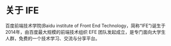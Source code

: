 # 关于 IFE
百度前端技术学院(Baidu institute of Front End Technology，简称“IFE”)诞生于2014年，由百度最大规模的前端技术组织 EFE 团队发起成立，是专门面向大学生人群，免费的一个技术学习、交流与分享平台。

## 
